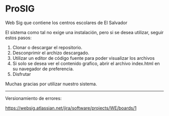 # ProSIG

Web Sig que contiene los centros escolares de El Salvador

El sistema como tal no exige una instalación, pero si se desea utilizar, seguir estos pasos:

1. Clonar o descargar el repositorio.
2. Desconprimir el archizo descargado.
3. Utilizar un editor de código fuente para poder visualizar los archivos
4. Si solo se desea ver el contenido grafico, abrir el archivo index.html en su navegador de preferencia.
5. Disfrutar

Muchas gracias por utilizar nuestro sistema.

-------------------------------------------------------------------------------------------------------------------------------------------

Versionamiento de errores:

https://websig.atlassian.net/jira/software/projects/WE/boards/1
